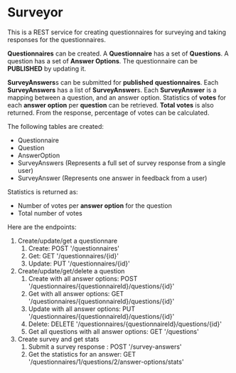 # Surveyor
This is a REST service for creating questionnaires for surveying and taking responses for the questionnaires.

**Questionnaires** can be created. A **Questionnaire** has a set of **Questions**. A question has a set of **Answer Options**.
The questionnaire can be **PUBLISHED** by updating it.

**SurveyAnswers**s can be submitted for **published** **questionnaires**.
Each **SurveyAnswers** has a list of **SurveyAnswer**s. Each **SurveyAnswer** is a mapping between a question, and an answer option.
Statistics of **votes** for each **answer option** per **question** can be retrieved.
**Total votes** is also returned.
From the response, percentage of votes can be calculated.

The following tables are created:
- Questionnaire
- Question
- AnswerOption
- SurveyAnswers (Represents a full set of survey response from a single user)
- SurveyAnswer (Represents one answer in feedback from a user)

Statistics is returned as:
- Number of votes per **answer option** for the question
- Total number of votes


Here are the endpoints:
1. Create/update/get a questionnare
   1. Create: POST '/questionnaires'
   2. Get: GET '/questionnaires/{id}'
   3. Update: PUT '/questionnaires/{id}'
2. Create/update/get/delete a question
    1. Create with all answer options: POST '/questionnaires/{questionnaireId}/questions/{id}'
    2. Get with all answer options: GET '/questionnaires/{questionnaireId}/questions/{id}'
    3. Update with all answer options: PUT '/questionnaires/{questionnaireId}/questions/{id}'
    4. Delete: DELETE '/questionnaires/{questionnaireId}/questions/{id}'
    5. Get all questions with all answer options: GET '/questions'
3. Create survey and get stats
   1. Submit a survey response : POST '/survey-answers'
   2. Get the statistics for an answer: GET '/questionnaires/1/questions/2/answer-options/stats'
